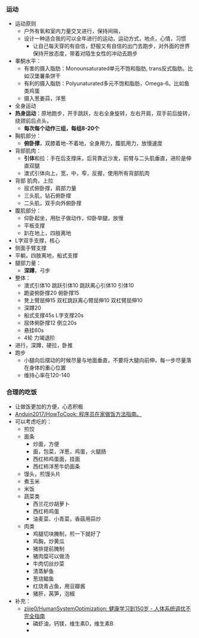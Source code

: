 ### 运动
- 运动原则
	- 户外有氧和室内力量交叉进行，保持间隔，
	- 设计一种适合我的可以全年进行的运动，运动方式，地点，心情，习惯
		- 让自己每天穿的有自信，舒服又有自信的出门去跑步，对外面的世界保持开放态度，带着对陌生女性的冲动去跑步
- 睾酮水平：
	- 有害的摄入脂肪：Monounsaturated单元不饱和脂肪, trans反式脂肪。比如汉堡薯条饼干
	- 有利的摄入脂肪：Polyunaturated多元不饱和脂肪，Omega-6。比如鱼类鸡蛋
	- 摄入葱姜蒜，洋葱
- 全身运动
- **热身运动**：原地跑步，开手跳跃，左右全身旋转，左右开肩，双手前后旋转，绕颈前后点头，
	- **每次每个动作三组，每组8-20个**
- 胸肌部分：
	- **俯卧撑**，双膝着地-不着地，全身用力，腹肌用力，放慢速度
- 背部肌肉：
	- **引体**和拉：手在后支撑床，后背靠近沙发，前臂与二头肌垂直，进阶是伸直双腿
	- 澳式引体向上，宽，中，窄，反握，使用所有背部肌肉
- 背部 肌肉，上拉
	- 屈式俯卧撑，肩部力量
	- 三头肌，钻石俯卧撑
	- 二头肌，双手向外俯卧撑
- 腹肌部分：
	- 仰卧起坐，用肚子做动作，仰卧举腿，放慢
	- 平板支撑
	- 趴在地上，四肢离地
- L字双手支撑，核心
- 侧面手臂支撑
- 平躺，四肢离地，船式支撑
- 腿部力量：
	- **深蹲**，弓步
- 整体：
	- 澳式引体10 跳跃引体10 跳跃离心引体10 引体10  
	- 跪姿俯卧撑20 俯卧撑15  
	- 凳上臂屈伸15 双杠跳跃离心臂屈伸10 双杠臂屈伸10  
	- 深蹲20  
	- 船式支撑45s L字支撑20s  
	- 屈体俯卧撑12 倒立20s  
	- 悬挂60s  
	- 4轮 力竭退阶
- 进行，深蹲，硬拉，卧推
- 跑步
	- 小腿向后摆动的时候尽量与地面垂直，不要将大腿向前伸，每一步尽量落在身体的重心位置
	- 维持心率在120-140
### 合理的吃饭
- 让做饭更加的方便，心态积极
- [Anduin2017/HowToCook: 程序员在家做饭方法指南。](https://github.com/Anduin2017/HowToCook)
- 可以考虑吃的：
	- 煎饺
	- 面条
		- 炒面，方便
		- 面，包菜，洋葱，鸡蛋，火腿肠
		- 西红柿鸡蛋面，挂面
		- 西红柿洋葱牛奶面条
	- 馒头，煎馒头片
	- 煮玉米
	- 米饭
	- 蔬菜类
		- 西兰花炒胡萝卜
		- 西红柿鸡蛋
		- 油麦菜、小青菜，香菇用蒜炒
	- 肉类
		- 鸡腿切块腌制，煎一下就好了
		- 鸡胸，炒黄瓜
		- 猪排提前腌制
		- 猪肉糜可以做汤
		- 牛肉切丝炒菜
		- 清蒸鲈鱼
		- 葱烧鲳鱼
		- 红烧青占鱼，用豆瓣酱
		- 猪肝，莴笋，泡椒
- 补充：
	- [zijie0/HumanSystemOptimization: 健康学习到150岁 - 人体系统调优不完全指南](https://github.com/zijie0/HumanSystemOptimization)
		- 磷虾油，钙镁，维生素D，维生素B
		- 